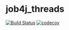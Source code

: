 # job4j_threads
[![Build Status](https://app.travis-ci.com/Zuxelator/job4j_threads.svg?branch=master)](https://app.travis-ci.com/Zuxelator/job4j_threads)
[![codecov](https://codecov.io/gh/Zuxelator/job4j_threads/branch/master/graph/badge.svg?token=1286RVFA5I)](https://codecov.io/gh/Zuxelator/job4j_threads)